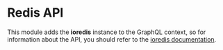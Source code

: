 # Redis API

This module adds the **ioredis** instance to the GraphQL context, so for information about the API, you should refer to the [ioredis documentation](https://github.com/luin/ioredis).
